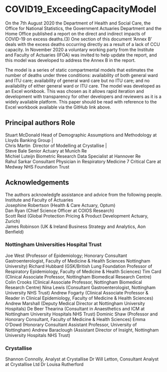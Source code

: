 # COVID19_ExceedingCapacityModel
On the 7th August 2020 the Department of Health and Social Care, the Office for National Statistics, the Government Actuaries Department and the Home Office published a report on the direct and indirect impacts of COVID-19 on excess deaths.(3) One section of this document ‘Annex B’ deals with the excess deaths occurring directly as a result of a lack of CCU capacity. In November 2020 a voluntary working party from the Institute and Faculty of Actuaries (IFOA) was invited to help update the report, and this model was developed to address the Annex B in the report.

The model is a series of static compartmental models that estimates the number of deaths under three conditions: availability of both general ward and ITU care; availability of general ward care but no ITU care; and no availability of either general ward or ITU care. 
The model was developed as an Excel workbook. This was chosen as it allows rapid iteration and development with transparency for other developers and reviewers as it is a widely available platform. This paper should be read with reference to the Excel workbook available via the GitHub link above.

## Principal authors		Role							
Stuart McDonald		Head of Demographic Assumptions and Methodology at Lloyds Banking Group	|						
Chris Martin 		Director of Modelling at Crystallise |	
Steve Bale		Senior Actuary at Munich Re							
Michiel Luteijn		Biometric Research Data Specialist at Hannover Re							
Rahul Sarkar		Consultant Physician in Respiratory Medicine 7 Critical Care at Medway NHS Foundation Trust							
									
									
## Acknowledgements									
The authors acknowledgfe assistance and advice from the following people.									
Institute and Faculty of Actuaries									
Josephine Robertson (Health & Care Actuary, Optum)									
Dan Ryan (Chief Science Officer at COIOS Research)									
Scott Reid (Global Protection Pricing & Product Development Actuary, Zurich)									
James Robinson (UK & Ireland Business Strategy and Analytics, Aon Benfield)									

### Nottingham Universities Hospital Trust
Joe West (Professor of Epidemiology; Honorary Consultant Gastroenterologist, Faculty of Medicine & Health Sciences Nottingham University)
Richard Hubbard (GSK/British Lung Foundation Professor of Respiratory Epidemiology, Faculty of Medicine & Health Sciences)
Tim Card (Clinical Associate Professor, Nottingham Biomedical Research Centre)
Colin Crooks (Clinical Associate Professor, Nottingham Biomedical Research Centre)
Nina Lewis (Consultant Gastroenterologist, Nottingham University NHS Trust)
Andrew Fogarty (Clinical Associate Professor & Reader in Clinical Epidemiology, Faculty of Medicine & Health Sciences)
Andrew Marshall (Deputy Medical Director at Nottingham University Hospitals)
De Beer Thearina (Consultant in Anaesthetics and ICM at Nottingham University Hospitals NHS Trust)
Dominic Shaw (Professor and Honorary Consultant, Faculty of Medicine & Health Sciences)
Emma O’Dowd (Honorary Consultant Assistant Professor, University of Nottingham)
Andrew Baraclough (Assistant Director of Insight, Nottingham University Hospitals NHS Trust)

### Crystallise
Shannon Connolly, Analyst at Crystallise
Dr Will Letton, Consultant Analyst at Crystallise Ltd 
Dr Louisa Rutherford
